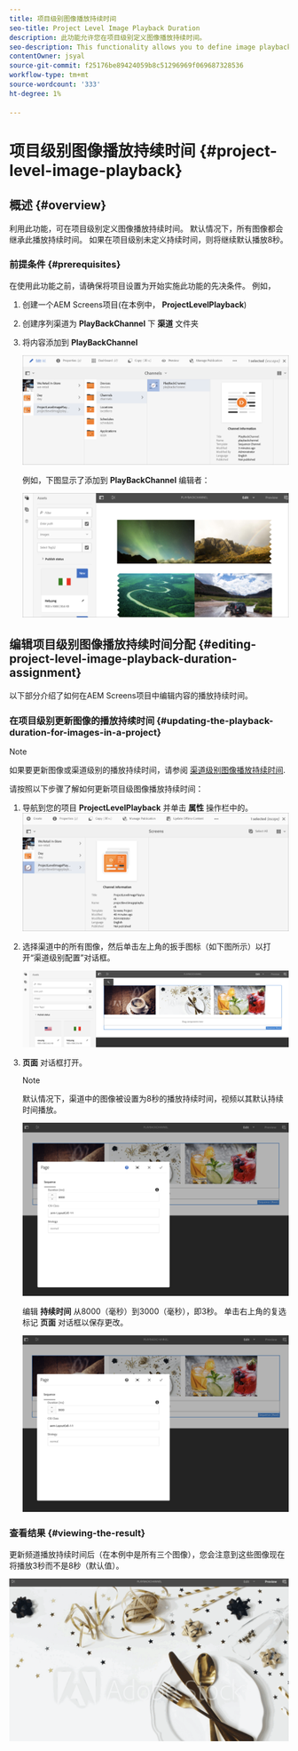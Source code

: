 ```yaml
---
title: 项目级别图像播放持续时间
seo-title: Project Level Image Playback Duration
description: 此功能允许您在项目级别定义图像播放持续时间。
seo-description: This functionality allows you to define image playback duration at the project level.
contentOwner: jsyal
source-git-commit: f25176be89424059b8c51296969f069687328536
workflow-type: tm+mt
source-wordcount: '333'
ht-degree: 1%

---
```



# 项目级别图像播放持续时间 {#project-level-image-playback}

## 概述 {#overview}

利用此功能，可在项目级别定义图像播放持续时间。 默认情况下，所有图像都会继承此播放持续时间。 如果在项目级别未定义持续时间，则将继续默认播放8秒。

### 前提条件 {#prerequisites}

在使用此功能之前，请确保将项目设置为开始实施此功能的先决条件。 例如，

1. 创建一个AEM Screens项目(在本例中， **ProjectLevelPlayback**)

1. 创建序列渠道为 **PlayBackChannel** 下 **渠道** 文件夹

1. 将内容添加到 **PlayBackChannel**

   ![资产](assets/image_playback1.png)

   例如，下图显示了添加到 **PlayBackChannel** 编辑者：

   ![资产](assets/image_playback2.png)

## 编辑项目级别图像播放持续时间分配 {#editing-project-level-image-playback-duration-assignment}

以下部分介绍了如何在AEM Screens项目中编辑内容的播放持续时间。

### 在项目级别更新图像的播放持续时间 {#updating-the-playback-duration-for-images-in-a-project}


>[!NOTE]
>
>如果要更新图像或渠道级别的播放持续时间，请参阅 [渠道级别图像播放持续时间](channel-level-image-playback.md).

请按照以下步骤了解如何更新项目级图像播放持续时间：

1. 导航到您的项目 **ProjectLevelPlayback** 并单击 **属性** 操作栏中的。
   ![资产](assets/image_playback3.png)

1. 选择渠道中的所有图像，然后单击左上角的扳手图标（如下图所示）以打开“渠道级别配置”对话框。

   ![screen_shot_2019-06-25at95945am](assets/screen_shot_2019-06-25at95945am.png)

1. **页面** 对话框打开。

   >[!NOTE]
   >
   >默认情况下，渠道中的图像被设置为8秒的播放持续时间，视频以其默认持续时间播放。

   ![screen_shot_2019-06-25at100343am](assets/screen_shot_2019-06-25at100343am.png)

   编辑 **持续时间** 从8000（毫秒）到3000（毫秒），即3秒。 单击右上角的复选标记 **页面** 对话框以保存更改。

   ![screen_shot_2019-06-25at101527am](assets/screen_shot_2019-06-25at101527am.png)

### 查看结果 {#viewing-the-result}

更新频道播放持续时间后（在本例中是所有三个图像），您会注意到这些图像现在将播放3秒而不是8秒（默认值）。

![channel_preview](assets/channel_preview.gif)

